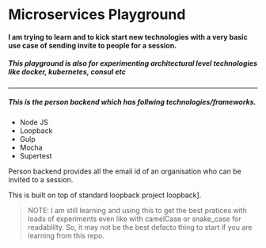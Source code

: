 # Microservices Playground

#### I am trying to learn and to kick start new technologies with a very basic use case of sending invite to people for a session.
##### This playground is also for experimenting architectural level technologies like docker, kubernetes, consul etc
---
##### This is the person backend which has follwing technologies/frameworks.

  - Node JS
  - Loopback
  - Gulp
  - Mocha
  - Supertest

Person backend provides all the email id of an organisation who can be invited to a session.

This is built on top of standard loopback project loopback].
> NOTE: I am still learning and using this to get the best pratices with loads of experiments even like with camelCase or snake_case for readablilty. So, it may not be the best defacto thing to start if you are learning from this repo. 

   [loopback]: <https://github.com/strongloop/loopback>
